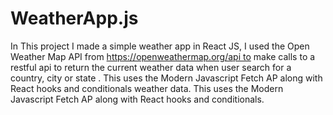 # WeatherApp.js
In This project I made a simple weather app in React JS, I used the Open Weather Map API from https://openweathermap.org/api to make calls to a restful api to return the current weather data when user search for a country, city or state . This uses the Modern Javascript Fetch AP along with React hooks and conditionals weather data. This uses the Modern Javascript Fetch AP along with React hooks and conditionals.
